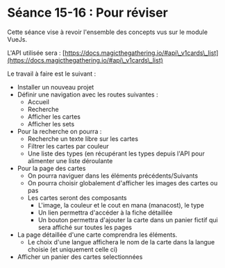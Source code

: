 # Séance 15-16 : Pour réviser

Cette séance vise à revoir l'ensemble des concepts vus sur le module VueJs.

L'API utilisée sera : [https://docs.magicthegathering.io/#api\_v1cards\_list](https://docs.magicthegathering.io/#api\_v1cards\_list)

Le travail à faire est le suivant :

* Installer un nouveau projet
* Définir une navigation avec les routes suivantes :&#x20;
  * Accueil
  * Recherche
  * Afficher les cartes
  * Afficher les sets
* Pour la recherche on pourra :&#x20;
  * Recherche un texte libre sur les cartes
  * Filtrer les cartes par couleur
  * Une liste des types (en récupérant les types depuis l'API pour alimenter une liste déroulante
* Pour la page des cartes
  * On pourra naviguer dans les éléments précédents/Suivants
  * On pourra choisir globalement d'afficher les images des cartes ou pas
  * Les cartes seront des composants
    * L'image, la couleur et le cout en mana (manacost), le type
    * Un lien permettra d'accéder à la fiche détaillée
    * Un bouton permettra d'ajouter la carte dans un panier fictif qui sera affiché sur toutes les pages
* La page détaillée d'une carte comprendra les éléments.
  * Le choix d'une langue affichera le nom de la carte dans la langue choisie (et uniquement celle ci)
* Afficher un panier des cartes selectionnées
